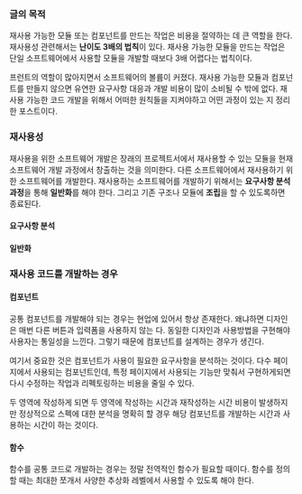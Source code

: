 ### 글의 목적
재사용 가능한 모듈 또는 컴포넌트를 만드는 작업은 비용을 절약하는 데 큰 역할을 한다.
재사용성 관련해서는 **난이도 3배의 법칙**이 있다.
재사용 가능한 모듈을 만드는 작업은 단일 소프트웨어에서 사용할 모듈을
개발할 때보다 3배 어렵다는 법칙이다.

프런트의 역할이 많아지면서 소프트웨어의 볼륨이 커졌다.
재사용 가능한 모듈과 컴포넌트를 만들지 않으면 유연한 요구사항 대응과
개발 비용이 많이 소비될 수 밖에 없다.
재사용 가능한 코드 개발을 위해서 어떠한 원칙들을 지켜야하고
어떤 과정이 있는 지 정리한 포스트이다.

### 재사용성
재사용을 위한 소프트웨어 개발은 장래의 프로젝트서에서 재사용할 수 있는 모듈을 현재 소프트웨어 개발 과정에서 창출하는 것을 의미한다. 다른 소프트웨어에서 재사용하기 위한 소프트웨어를 개발한다. 재사용하는 소프트웨어를 개발하기 위해서는 **요구사항 분석과정**을 통해 **일반화**를 해야 한다. 그리고 기존 구조나 모듈에 **조립**을 할 수 있도록하면 종료된다.

#### 요구사항 분석

#### 일반화

### 재사용 코드를 개발하는 경우
#### 컴포넌트
공통 컴포넌트를 개발해야 되는 경우는 현업에 있어서 항상 존재한다.
왜냐하면 디자인은 매번 다른 버튼과 입력폼을 사용하지 않는 다.
동일한 디자인과 사용방법을 구현해야 사용자는 통일성을 느낀다.
그렇기 때문에 컴포넌트를 설계하는 경우가 생긴다.

여기서 중요한 것은 컴포넌트가 사용이 필요한 요구사항을 분석하는 것이다.
다수 페이지에서 사용되는 컴포넌트인데, 특정 페이지에서 사용되는
기능만 맞춰서 구현하게되면 다시 수정하는 작업과 리펙토링하는 비용을 줄일 수 있다.

두 영역에 작성하게 되면 두 영역에 작성하는 시간과
재작성하는 시간 비용이 발생하지만 정상적으로 스펙에 대한 분석을 명확히 할 경우
해당 컴포넌트를 개발하는 시간과 사용하는 시간이 하는 것이다.

#### 함수
함수를 공통 코드로 개발하는 경우는 정말 전역적인 함수가 필요할 때이다.
함수를 정의할 때는 최대한 쪼개서 사양한 추상화 레벨에서 사용할 수 있도록 해야 한다.